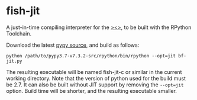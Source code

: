 # fish-jit

A just-in-time compiling interpreter for the [><>](https://esolangs.org/wiki/Fish), to be built with the RPython Toolchain.

Download the latest [pypy source](https://www.pypy.org/download.html#source), and build as follows:

`python /path/to/pypy3.7-v7.3.2-src/rpython/bin/rpython --opt=jit bf-jit.py`

The resulting executable will be named fish-jit-c or similar in the current working directory. Note that the version of python used for the build must be 2.7.
It can also be built without JIT support by removing the `--opt=jit` option. Build time will be shorter, and the resulting executable smaller.
